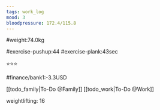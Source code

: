 ```yaml
---
tags: work_log
mood: 3
bloodpressure: 172.4/115.8
---
```


#weight:74.0kg

#exercise-pushup:44
#exercise-plank:43sec


⭐⭐⭐

#finance/bank1:-3.3USD

[[todo_family|To-Do @Family]]
[[todo_work|To-Do @Work]]


weightlifting: 16

